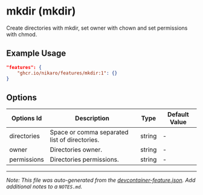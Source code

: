 
# mkdir (mkdir)

Create directories with mkdir, set owner with chown and set permissions with chmod.

## Example Usage

```json
"features": {
    "ghcr.io/nikaro/features/mkdir:1": {}
}
```

## Options

| Options Id | Description | Type | Default Value |
|-----|-----|-----|-----|
| directories | Space or comma separated list of directories. | string | - |
| owner | Directories owner. | string | - |
| permissions | Directories permissions. | string | - |



---

_Note: This file was auto-generated from the [devcontainer-feature.json](https://github.com/nikaro/features/blob/main/src/mkdir/devcontainer-feature.json).  Add additional notes to a `NOTES.md`._

